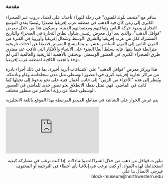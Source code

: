 ### مقدمة

سافر مع "متحف بلوك للفنون" في رحلة للوراء تأخذك على امتداد دروب عبر الصحراء الكبرى إلى زمن كان فيه الذهب في منطقة غرب إفريقيا مصدرًا رئيسيًا يغذي التوسع التجاري ويقود حركة الناس وثقافتهم ومعتقداتهم الدينية. وسيكون هذا من خلال معرض "قوافل الذهب"، والذي يعد أول معرض رئيسي يتناول نطاق التجارة في الصحراء والتاريخ المشترك لكل من غرب إفريقيا والشرق الأوسط وشمال إفريقيا وأوروبا في الفترة من القرن الثامن إلى القرن السادس عشر. وبينما ينسج المعرض قصصًا عن أحداث تاريخية مترابطة فيما بينها، فإنه يسلط أيضًا الضوء على الأشياء والأفكار التي تلاقت عند مفترق طرق الصحراء الكبرى في العصور الوسطى، ويحتفي بالأهمية التاريخية والعالمية التي لم تؤخذ بالجدية الكافية لمنطقة غرب إفريقيا.

هذا ويركز معرض "قوافل الذهب" على اكتشافات أثرية أخيرة، بما في ذلك أجزاء نادرة من مراكز تجارية إفريقية كبرى في العصور الوسطى مثل مدن سجلماسة وغاو وتادمكة. ويُنظر إلى هذه "الأجزاء من الزمن" إلى جانب أعمال فنية على نحو يدعونا إلى تخيلها كما كانت في الماضي. فهي تمثل نقطة الانطلاق نحو تصور جديد للماضي في العصور الوسطى فضلاً عن رؤية الحاضر من منظور مختلف.

يتم عرض الحوار على الشاشة في مقاطع الفيديو المرتبطة بهذا الموقع باللغة الانجليزية 

<div class="embed-responsive embed-responsive-16by9">
  <iframe title="vimeo-player" src="https://player.vimeo.com/video/307108617" frameborder="0" allowfullscreen></iframe>
</div>

<div class="alert alert-dark mt-3" role="alert">
  <p class="lead" dir="rtl">
   تبلورت قوافل من ذهب من خلال الشراكات والتبادلات. إذا كنت ترغب في مشاركة كيفية استخدامك لهذه المواد، أو كنت ترغب في إبلاغنا بأي أخطاء في الترجمة أو المحتوى، فيرجى الاتصال بنا على <br>block-museum@northwestern.edu
  </p>
</div>